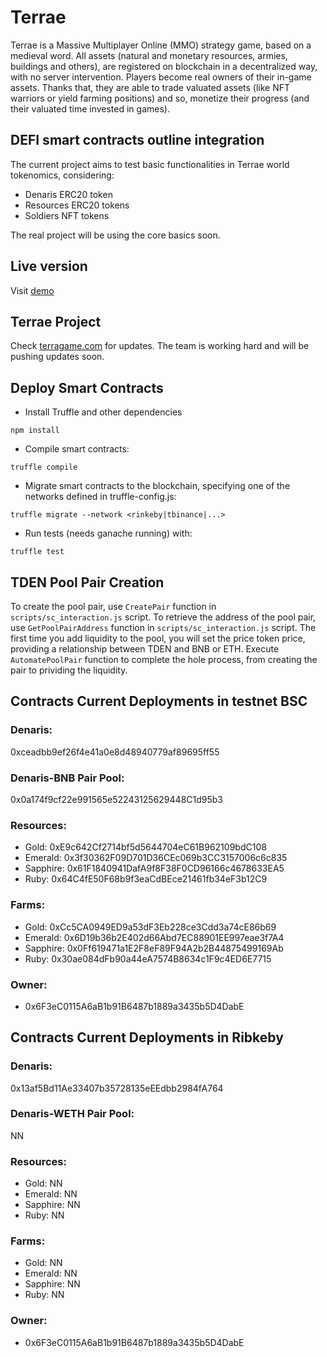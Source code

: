 # Terrae

Terrae is a Massive Multiplayer Online (MMO) strategy game, based on a medieval word. All assets (natural and monetary resources, armies, buildings and others), are registered on blockchain in a decentralized way, with no server intervention. Players become real owners of their in-game assets. Thanks that, they are able to trade valuated assets (like NFT warriors or yield farming positions) and so, monetize their progress (and their valuated time invested in games).

## DEFI smart contracts outline integration

The current project aims to test basic functionalities in Terrae world tokenomics, considering:

- Denaris ERC20 token
- Resources ERC20 tokens
- Soldiers NFT tokens

The real project will be using the core basics soon.
## Live version

Visit [demo](https://terrae-webapp.vercel.app)

## Terrae Project

Check [terragame.com](https://terraegame.com) for updates. The team is working hard and will be pushing updates soon.

## Deploy Smart Contracts

- Install Truffle and other dependencies
```
npm install
```

- Compile smart contracts:

```
truffle compile
```

- Migrate smart contracts to the blockchain, specifying one of the networks defined in truffle-config.js:

```
truffle migrate --network <rinkeby|tbinance|...>
```

- Run tests (needs ganache running) with:

```
truffle test
```

## TDEN Pool Pair Creation
To create the pool pair, use `CreatePair` function in `scripts/sc_interaction.js` script.
To retrieve the address of the pool pair, use `GetPoolPairAddress` function in `scripts/sc_interaction.js` script.
The first time you add liquidity to the pool, you will set the price token price, providing a relationship between TDEN and BNB or ETH.
Execute `AutomatePoolPair` function to complete the hole process, from creating the pair to prividing the liquidity.

## Contracts Current Deployments in testnet BSC

### Denaris:
0xceadbb9ef26f4e41a0e8d48940779af89695ff55

### Denaris-BNB Pair Pool:
0x0a174f9cf22e991565e52243125629448C1d95b3

### Resources:
- Gold: 0xE9c642Cf2714bf5d5644704eC61B962109bdC108
- Emerald: 0x3f30362F09D701D36CEc069b3CC3157006c6c835
- Sapphire: 0x61F1840941DafA9f8F38F0CD96166c4678633EA5
- Ruby: 0x64C4fE50F68b9f3eaCdBEce21461fb34eF3b12C9

### Farms:
- Gold: 0xCc5CA0949ED9a53dF3Eb228ce3Cdd3a74cE86b69
- Emerald: 0x6D19b36b2E402d66Abd7EC88901EE997eae3f7A4
- Sapphire: 0x0Ff619471a1E2F8eF89F94A2b2B44875499169Ab
- Ruby: 0x30ae084dFb90a44eA7574B8634c1F9c4ED6E7715

### Owner:
- 0x6F3eC0115A6aB1b91B6487b1889a3435b5D4DabE


## Contracts Current Deployments in Ribkeby

### Denaris:
0x13af5Bd11Ae33407b35728135eEEdbb2984fA764

### Denaris-WETH Pair Pool:
NN

### Resources:
- Gold: NN
- Emerald: NN
- Sapphire: NN
- Ruby: NN

### Farms:
- Gold: NN
- Emerald: NN
- Sapphire: NN
- Ruby: NN

### Owner:
- 0x6F3eC0115A6aB1b91B6487b1889a3435b5D4DabE